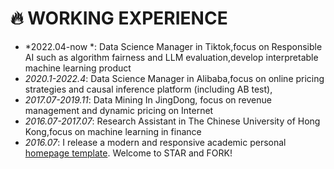 # 🔥 WORKING EXPERIENCE 
- *2022.04-now *: Data Science Manager in Tiktok,focus on Responsible AI such as algorithm fairness and LLM evaluation,develop interpretable machine learning product 
- *2020.1-2022.4*: Data Science Manager in Alibaba,focus on online pricing strategies and causal inference platform (including AB test),
- *2017.07-2019.11*: Data Mining In JingDong, focus on revenue management and dynamic pricing on Internet
- *2016.07-2017.07*: Research Assistant in The Chinese University of Hong Kong,focus on machine learning in finance
- *2016.07*: I release a modern and responsive academic personal [homepage template](https://github.com/RayeRen/acad-homepage.github.io). Welcome to STAR and FORK!

